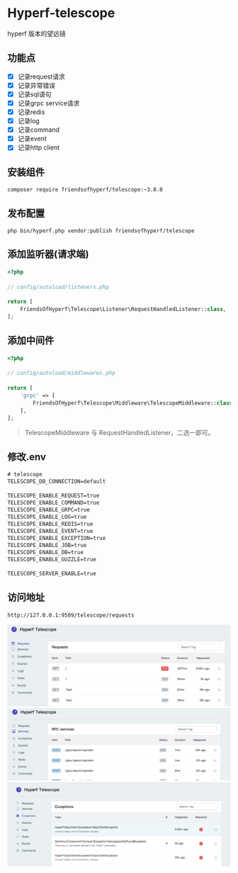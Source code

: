 # Hyperf-telescope

hyperf 版本的望远镜

## 功能点

- [x] 记录request请求
- [x] 记录异常错误
- [x] 记录sql语句
- [x] 记录grpc service请求
- [x] 记录redis
- [x] 记录log
- [x] 记录command
- [x] 记录event
- [x] 记录http client

## 安装组件

```shell
composer require friendsofhyperf/telescope:~3.0.0
```

## 发布配置

```shell
php bin/hyperf.php vendor:publish friendsofhyperf/telescope
```

## 添加监听器(请求端)

```php
<?php

// config/autoload/listeners.php

return [
    FriendsOfHyperf\Telescope\Listener\RequestHandledListener::class,
];

```

## 添加中间件

```php
<?php

// config/autoload/middlewares.php

return [
    'grpc' => [
        FriendsOfHyperf\Telescope\Middleware\TelescopeMiddleware::class,
    ],
];

```

> TelescopeMiddleware 与 RequestHandledListener，二选一即可。

## 修改.env

```env
# telescope
TELESCOPE_DB_CONNECTION=default

TELESCOPE_ENABLE_REQUEST=true
TELESCOPE_ENABLE_COMMAND=true
TELESCOPE_ENABLE_GRPC=true
TELESCOPE_ENABLE_LOG=true
TELESCOPE_ENABLE_REDIS=true
TELESCOPE_ENABLE_EVENT=true
TELESCOPE_ENABLE_EXCEPTION=true
TELESCOPE_ENABLE_JOB=true
TELESCOPE_ENABLE_DB=true
TELESCOPE_ENABLE_GUZZLE=true

TELESCOPE_SERVER_ENABLE=true
```

## 访问地址

`http://127.0.0.1:9509/telescope/requests`

<img src="./requests.jpg">
<img src="./grpc.jpg">
<img src="./exception.jpg">
